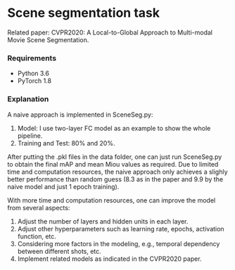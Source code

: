 # Scene segmentation task
Related paper: CVPR2020: A Local-to-Global Approach to Multi-modal Movie Scene Segmentation. 

### Requirements
- Python 3.6
- PyTorch 1.8

### Explanation

A naive approach is implemented in SceneSeg.py:

1. Model: I use two-layer FC model as an example to show the whole pipeline. 
2. Training and Test: 80% and 20%.

After putting the .pkl files in the data folder, one can just run SceneSeg.py to obtain the final mAP and mean Miou values as required. Due to limited time and computation resources, the naive approach only achieves a slighly better performance than random guess (8.3 as in the paper and 9.9 by the naive model and just 1 epoch training).  

With more time and computation resources, one can improve the model from several aspects:
1. Adjust the number of layers and hidden units in each layer.
2. Adjust other hyperparameters such as learning rate, epochs, activation function, etc.
3. Considering more factors in the modeling, e.g., temporal dependency between different shots, etc.
4. Implement related models as indicated in the CVPR2020 paper.






